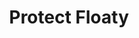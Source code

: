 ---
title: Protect Floaty
WIP: true
tag: Game
isProject: true
hidden: true
description: A game originally made for Ludum Dare 46
languages: [UNITY3D, C#, Blender]
thumbnail: https://via.placeholder.com/640x320.png?text=Awaiting-Image
---